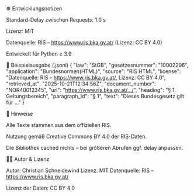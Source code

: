 ⚙️ Entwicklungsnotizen

Standard-Delay zwischen Requests: 1.0 s

Lizenz: MIT

Datenquelle: RIS – https://www.ris.bka.gv.at/
 (Lizenz: CC BY 4.0)

Entwickelt für Python ≥ 3.9

📄 Beispielausgabe (.jsonl)
{
    "law": "StGB",
    "gesetzesnummer": "10002296",
    "application": "Bundesnormen(HTML)",
    "source": "RIS HTML",
    "license": "Datenquelle: RIS – https://www.ris.bka.gv.at/, Lizenz: CC BY 4.0",
    "retrieved_at": "2025-10-21T12:34:56Z",
    "document_number": "NOR40012345",
    "url": "https://www.ris.bka.gv.at/.../",
    "heading": "§ 1. Geltungsbereich",
    "paragraph_id": "§ 1",
    "text": "Dieses Bundesgesetz gilt für ..."
}

💬 Hinweise

Alle Texte stammen aus dem offiziellen RIS.

Nutzung gemäß Creative Commons BY 4.0 der RIS-Daten.

Die Bibliothek cached nichts – bei größeren Abrufen ggf. delay anpassen.

🧑‍💻 Autor & Lizenz

Autor: Christian Schneidewind
Lizenz: MIT
Datenquelle: RIS – https://www.ris.bka.gv.at/

Lizenz der Daten: CC BY 4.0